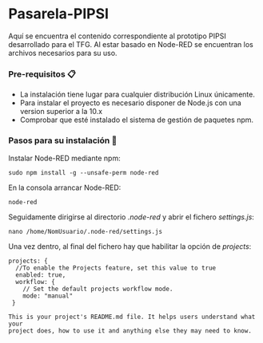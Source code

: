Pasarela-PIPSI
==============
Aquí se encuentra el contenido correspondiente al prototipo PIPSI desarrollado para el TFG. Al estar basado en Node-RED se encuentran los archivos necesarios para su uso.
### Pre-requisitos 📋
* La instalación tiene lugar para cualquier distribución Linux únicamente.
* Para instalar el proyecto es necesario disponer de Node.js con una version superior a la 10.x
* Comprobar que esté instalado el sistema de gestión de paquetes npm.

### Pasos para su instalación 🔧
Instalar Node-RED mediante npm:
```
sudo npm install -g --unsafe-perm node-red
```
En la consola arrancar Node-RED:
```
node-red
```
Seguidamente dirigirse al directorio _.node-red_ y abrir el fichero _settings.js_:
```
nano /home/NomUsuario/.node-red/settings.js
```
Una vez dentro, al final del fichero hay que habilitar la opción de _projects_:
```
projects: {
  //To enable the Projects feature, set this value to true
  enabled: true,
  workflow: {
    // Set the default projects workflow mode.
    mode: "manual"
 }
```

```
This is your project's README.md file. It helps users understand what your
project does, how to use it and anything else they may need to know.
```
